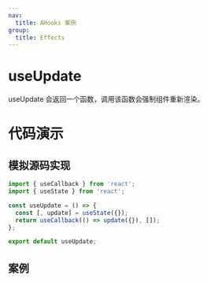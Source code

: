```yaml
---
nav:
  title: AHooks 案例
group:
  title: Effects
---
```


# useUpdate

useUpdate 会返回一个函数，调用该函数会强制组件重新渲染。

# 代码演示

## 模拟源码实现

```jsx | pure
import { useCallback } from 'react';
import { useState } from 'react';

const useUpdate = () => {
  const [, update] = useState({});
  return useCallback(() => update({}), []);
};

export default useUpdate;
```

## 案例

<code src="./demo">
